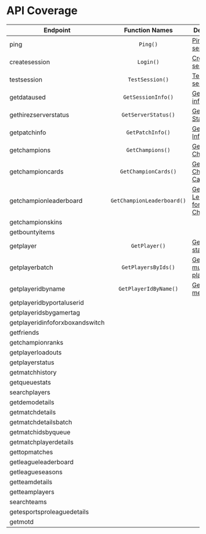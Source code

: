# API Coverage



| Endpoint                        |       Function Names       | Description                                                                                                                  | Finished |
| ------------------------------- | :------------------------: | ---------------------------------------------------------------------------------------------------------------------------- | :------: |
| ping                            |          `Ping()`          | [Pings the server](https://github.com/de-MMXIV/Paladins.net/blob/master/Docs/Usage.md#ping)                                  |    ✔     |
| createsession                   |         `Login()`          | [Creates a session](https://github.com/de-MMXIV/Paladins.net/blob/master/Docs/Usage.md#create-session)                       |    ✔     |
| testsession                     |      `TestSession()`       | [Tests session](https://github.com/de-MMXIV/Paladins.net/blob/master/Docs/Usage.md#test-session)                             |    ✔     |
| getdataused                     |     `GetSessionInfo()`     | [Gets API information](https://github.com/de-MMXIV/Paladins.net/blob/master/Docs/Usage.md#get-session-info)                  |    ✔     |
| gethirezserverstatus            |    `GetServerStatus()`     | [Gets Server Status](https://github.com/de-MMXIV/Paladins.net/blob/master/Docs/Usage.md#get-server-status)                   |    ✔     |
| getpatchinfo                    |      `GetPatchInfo()`      | [Gets Patch Info](https://github.com/de-MMXIV/Paladins.net/blob/master/Docs/Usage.md#get-patch-info)                         |    ✔     |
| getchampions                    |      `GetChampions()`      | [Gets all Champions](https://github.com/de-MMXIV/Paladins.net/blob/master/Docs/Usage.md#get-champions)                       |    ✔     |
| getchampioncards                |       `GetChampionCards()` | [Gets Champion Cards](https://github.com/de-MMXIV/Paladins.net/blob/master/Docs/Usage.md#get-champions)                     |    ✔     |
| getchampionleaderboard          | `GetChampionLeaderboard()` | [Gets Leaderboard for Champion](https://github.com/de-MMXIV/Paladins.net/blob/master/Docs/Usage.md#get-champion-leaderboard) |    ✔     |
| getchampionskins                |                            |                                                                                                                              |    ❌     |
| getbountyitems                  |                            |                                                                                                                              |    ❌     |
| getplayer                       |       `GetPlayer()`        | [Gets player stats](https://github.com/de-MMXIV/Paladins.net/blob/master/Docs/Usage.md#get-player)                           |    ✔     |
| getplayerbatch                  |    `GetPlayersByIds()`     | [Gets multiple player stats](https://github.com/de-MMXIV/Paladins.net/blob/master/Docs/Usage.md#get-players-by-id)           |    ✔     |
| getplayeridbyname               |   `GetPlayerIdByName()`    | [Gets player metadata](https://github.com/de-MMXIV/Paladins.net/blob/master/Docs/Usage.md#get-playerid-by-name)              |    ✔     |
| getplayeridbyportaluserid       |                            |                                                                                                                              |    ❌     |
| getplayeridsbygamertag          |                            |                                                                                                                              |    ❌     |
| getplayeridinfoforxboxandswitch |                            |                                                                                                                              |    ❌     |
| getfriends                      |                            |                                                                                                                              |    ❌     |
| getchampionranks                |                            |                                                                                                                              |    ❌     |
| getplayerloadouts               |                            |                                                                                                                              |    ❌     |
| getplayerstatus                 |                            |                                                                                                                              |    ❌     |
| getmatchhistory                 |                            |                                                                                                                              |    ❌     |
| getqueuestats                   |                            |                                                                                                                              |    ❌     |
| searchplayers                   |                            |                                                                                                                              |    ❌     |
| getdemodetails                  |                            |                                                                                                                              |    ❌     |
| getmatchdetails                 |                            |                                                                                                                              |    ❌     |
| getmatchdetailsbatch            |                            |                                                                                                                              |    ❌     |
| getmatchidsbyqueue              |                            |                                                                                                                              |    ❌     |
| getmatchplayerdetails           |                            |                                                                                                                              |    ❌     |
| gettopmatches                   |                            |                                                                                                                              |    ❌     |
| getleagueleaderboard            |                            |                                                                                                                              |    ❌     |
| getleagueseasons                |                            |                                                                                                                              |    ❌     |
| getteamdetails                  |                            |                                                                                                                              |    ❌     |
| getteamplayers                  |                            |                                                                                                                              |    ❌     |
| searchteams                     |                            |                                                                                                                              |    ❌     |
| getesportsproleaguedetails      |                            |                                                                                                                              |    ❌     |
| getmotd                         |                            |                                                                                                                              |    ❌     |
